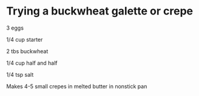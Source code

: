 # Trying a buckwheat galette or crepe

3 eggs

1/4 cup starter

2 tbs buckwheat

1/4 cup half and half

1/4 tsp salt

Makes 4\-5 small crepes in melted butter in nonstick pan

